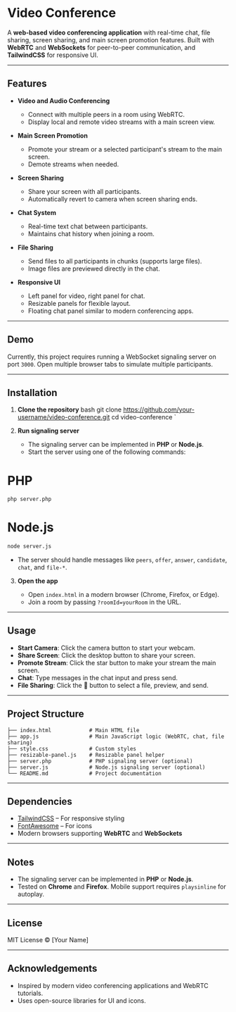
# Video Conference

A **web-based video conferencing application** with real-time chat, file sharing, screen sharing, and main screen promotion features. Built with **WebRTC** and **WebSockets** for peer-to-peer communication, and **TailwindCSS** for responsive UI.

---

## Features

- **Video and Audio Conferencing**  
  - Connect with multiple peers in a room using WebRTC.  
  - Display local and remote video streams with a main screen view.  

- **Main Screen Promotion**  
  - Promote your stream or a selected participant's stream to the main screen.  
  - Demote streams when needed.  

- **Screen Sharing**  
  - Share your screen with all participants.  
  - Automatically revert to camera when screen sharing ends.  

- **Chat System**  
  - Real-time text chat between participants.  
  - Maintains chat history when joining a room.  

- **File Sharing**  
  - Send files to all participants in chunks (supports large files).  
  - Image files are previewed directly in the chat.  

- **Responsive UI**  
  - Left panel for video, right panel for chat.  
  - Resizable panels for flexible layout.  
  - Floating chat panel similar to modern conferencing apps.  

---

## Demo

Currently, this project requires running a WebSocket signaling server on port `3000`. Open multiple browser tabs to simulate multiple participants.

---

## Installation

1. **Clone the repository**
bash
git clone https://github.com/your-username/video-conference.git
cd video-conference
`

2. **Run signaling server**

   * The signaling server can be implemented in **PHP** or **Node.js**.
   * Start the server using one of the following commands:

# PHP

```bash
php server.php
```

# Node.js

```bash
node server.js
```

* The server should handle messages like `peers`, `offer`, `answer`, `candidate`, `chat`, and `file-*`.

3. **Open the app**

   * Open `index.html` in a modern browser (Chrome, Firefox, or Edge).
   * Join a room by passing `?roomId=yourRoom` in the URL.

---

## Usage

* **Start Camera**: Click the camera button to start your webcam.
* **Share Screen**: Click the desktop button to share your screen.
* **Promote Stream**: Click the star button to make your stream the main screen.
* **Chat**: Type messages in the chat input and press send.
* **File Sharing**: Click the 📎 button to select a file, preview, and send.

---

## Project Structure


```
├── index.html            # Main HTML file
├── app.js                # Main JavaScript logic (WebRTC, chat, file sharing)
├── style.css             # Custom styles
├── resizable-panel.js    # Resizable panel helper
├── server.php            # PHP signaling server (optional)
├── server.js             # Node.js signaling server (optional)
└── README.md             # Project documentation
```

---

## Dependencies

* [TailwindCSS](https://tailwindcss.com/) – For responsive styling
* [FontAwesome](https://fontawesome.com/) – For icons
* Modern browsers supporting **WebRTC** and **WebSockets**

---

## Notes

* The signaling server can be implemented in **PHP** or **Node.js**.
* Tested on **Chrome** and **Firefox**. Mobile support requires `playsinline` for autoplay.

---

## License

MIT License © \[Your Name]

---

## Acknowledgements

* Inspired by modern video conferencing applications and WebRTC tutorials.
* Uses open-source libraries for UI and icons.


